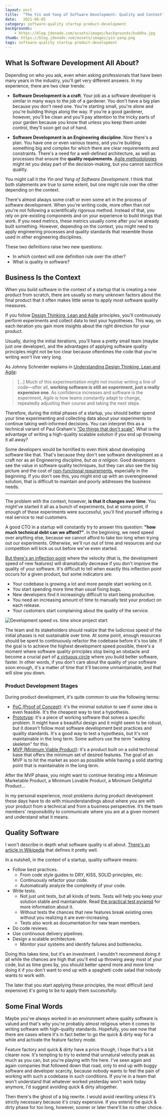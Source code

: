 ```yaml
---
layout: post
title:  "The Yin and Yang of Software Development: Quality and Context"
date:   2021-06-05
category: software-quality startup product-development
backgrounds:
    - https://blog.jdonado.com/assets/images/backgrounds/buddha.jpg
thumb: https://blog.jdonado.com/assets/images/yin-yang.png
tags: software-quality startup product-development
---
```


## What Is Software Development All About?

Depending on who you ask, even when asking professionals that have been many years in the industry, you'll get very different answers. In my experience, there are two clear trends:

- **Software Development is a craft**. Your job as a software developer is similar in many ways to the job of a gardener. You don't have a big plan because you don't need one. You're starting small, you're alone and you're building things along the way. If you're a good gardener, however, you'll be clean and you'll pay attention to the tricky parts of your garden because you know that unless you keep them under control, they'll soon get out of hand.

- **Software Development is an Engineering discipline**. Now there's a plan. You have one or even various teams, and you're building something big and complex for which there are clear requirements and constraints. There's a need for a well-defined architecture, as well as processes that ensure the **quality requirements**. [Agile methodologies](https://en.wikipedia.org/wiki/Agile_software_development) might let you delay part of the decision-making, but you cannot sacrifice quality.

You might call it the *Yin and Yang of Software Development*. I think that both statements are true to some extent, but one might rule over the other depending on the context.

There's almost always some craft or even some art in the process of software development. When you're writing code, more often than not you're not following a scientifically rigorous method. Instead of that, you rely on pre-existing components and on your experience to build things that work. If you need metrics, these metrics usually come after you've already built something. However, depending on the context, you might need to apply engineering processes and quality standards that resemble those used in other engineering disciplines.

These two definitions raise two new questions:

- In which context will one definition rule over the other?
- What is quality in software?

## Business Is the Context

When you build software in the context of a startup that is creating a new product from scratch, there are usually so many unknown factors about the final product that it often makes little sense to apply most software quality measures.

If you follow [Design Thinking, Lean and Agile](https://www.thoughtworks.com/books/understanding-design-thinking-lean-agile-jonny-schneider) principles, you'll continuously perform experiments and collect data to test your hypotheses. This way, on each iteration you gain more insights about the right direction for your product.

Usually, during the initial iterations, you'll have a pretty small team (maybe just one developer), and the advantages of applying software quality principles might not be too clear because oftentimes the code that you're writing won't live very long.

As Johnny Schneider explains in [Understanding Design Thinking, Lean and Agile](https://www.goodreads.com/en/book/show/35784015):

> [...] Much of this experimentation might not involve writing a line of code—after all, **working software is still an experiment, just a really expensive one**. As confidence increases and software is the experiment, Agile is how teams constantly adapt to change, repeatedly adjusting their course and taking the next steps

Therefore, during the initial phases of a startup, you should better spend your time experimenting and collecting data about your experiments to continue taking well-informed decisions. You can interpret this as a technical variant of Paul Graham's ["Do things that don't scale"](http://paulgraham.com/ds.html). What is the advantage of writing a high-quality scalable solution if you end up throwing it all away?

Some developers would be horrified to even think about developing software like that. That's because they don't see software development as a craft nor as an Engineering discipline, *but as a religion*. Good developers see the value in software quality techniques, but they can also see the big picture and the cost of [non-functional requirements](https://en.wikipedia.org/wiki/Non-functional_requirement), especially in the beginning. If you don't see this, you might end up with an overengineered solution, that is difficult to maintain and poorly addresses the business needs.

---

The problem with the context, however, **is that it changes over time**. You might've started it all as a bunch of experiments, but at some point, if enough of these experiments were successful, you'll find yourself offering a real service to real customers.

A good CTO in a startup will constantly try to answer this question: **"how much technical debt can we afford?"**. In the beginning, we need speed over anything else, because we cannot afford to take too long when trying out our experiments. Otherwise, we'll run out of time and resources and our competition will kick us out before we've even started.

[But there's an inflection point](https://blog.devgenius.io/quality-vs-speed-9a46a6254a4e) where the velocity (that is, the development speed of new features) will dramatically decrease if you don't improve the quality of your software. It's difficult to tell when exactly this inflection point occurs for a given product, but some indicators are:

- Your codebase is growing a lot and more people start working on it.
- You start spending more time than usual fixing bugs.
- New developers find it increasingly difficult to start being productive.
- You need an increasing amount of time to manually test your product on each release.
- Your customers start complaining about the quality of the service.

![Development speed vs. time since project start](https://blog.jdonado.com/assets/images/speed-time-chart.png)

The team and its stakeholders should realize that the ludicrous speed of the initial phases is not sustainable over time. At some point, enough resources should be spent to continuously refactor the codebase before it's too late. If the goal is to achieve the highest development speed possible, there's a moment where software quality principles stop being an obstacle and become a crucial part of [a virtuous circle](https://www.youtube.com/watch?v=ZmgbjaRfp_Q) where you build better software, faster. In other words, if you don't care about the quality of your software soon enough, it's a matter of time that it'll become unmaintainable, and that will slow you down.

### Product Development Stages

During product development, it's quite common to use the following terms:

- [PoC (Proof of Concept)](https://en.wikipedia.org/wiki/Proof_of_concept): it's the minimal solution to see if some idea is even feasible. It's the cheapest way to test a hypothesis.
- [Prototype](https://en.wikipedia.org/wiki/Prototype): it's a piece of working software that solves a specific problem. It might have a beautiful design and it might seem to be robust, but it doesn't follow most software development best practices and quality standards. It's a good way to test a hypothesis, but it's not maintainable in the long term. Some authors use the term "walking skeleton" for this.
- [MVP (Minimum Viable Product)](https://en.wikipedia.org/wiki/Minimum_viable_product): it's a product built on a solid technical base that offers the minimum set of desired features. The goal of an MVP is to hit the market as soon as possible while having a solid starting point that is maintainable in the long term.

After the MVP phase, you might want to continue iterating into a Minimum Marketable Product, a Minimum Lovable Product, a Minimum Delightful Product...

In my personal experience, most problems during product development these days have to do with misunderstandings about where you are with your product from a technical and from a business perspective. It’s the team members' responsibility to communicate where you are at a given moment and understand what it means.

## Quality Software

I won't describe in depth what software quality is all about. [There's an article in Wikipedia](https://en.wikibooks.org/wiki/Introduction_to_Software_Engineering/Quality) that defines it pretty well.

In a nutshell, in the context of a startup, quality software means:

- Follow best practices.
  - From code style guides to DRY, KISS, SOLID principles, etc.
  - Continuously refactor your code.
  - Automatically analyze the complexity of your code.
- Write tests.
  - Not just unit tests, but all kinds of tests. Tests will help you keep your solution stable and maintainable. Read [the practical test pyramid](https://martinfowler.com/articles/practical-test-pyramid.html) for more information about it.
  - Without tests the chances that new features break existing ones without you realizing it are ever-increasing.
  - Tests also work as documentation for new team members.
- Do code reviews.
- Use continuous delivery pipelines.
- Design a scalable architecture.
  - Monitor your systems and identify failures and bottlenecks.

Doing this takes time, but it's an investment. I wouldn't recommend doing it all while the chances are high that you'll end up throwing away most of your code, but as time goes by, you should better spend more and more time doing it if you don't want to end up with a spaghetti code salad that nobody wants to work with.

The later that you start applying these principles, the most difficult (and expensive) it's going to be to apply them successfully.

## Some Final Words

Maybe you've always worked in an environment where quality software is valued and that's why you're probably almost religious when it comes to writing software with high-quality standards. Hopefully, you see now that there are cases where it's in fact better to go the quick & dirty way for a while and activate the feature factory mode.

Feature factory and quick & dirty have a price though, I hope that's a bit clearer now. It's tempting to try to extend that unnatural velocity peak as much as you can, but you're playing with fire here. I've seen again and again companies that followed down that road, only to end up with buggy software and developer scarcity, because nobody wants to feel the pain of working with such a codebase in such conditions. If you're in a team that won't understand that whatever worked yesterday won't work today anymore, I'd suggest avoiding quick & dirty altogether.

Then there's the ghost of a big rewrite. I would avoid rewriting unless it's strictly necessary because it's crazy expensive. If you extend the quick & dirty phase for too long, however, sooner or later there'll be no other choice.
